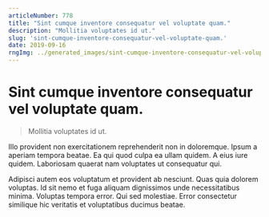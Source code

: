 ```yaml
---
articleNumber: 778
title: "Sint cumque inventore consequatur vel voluptate quam."
description: "Mollitia voluptates id ut."
slug: 'sint-cumque-inventore-consequatur-vel-voluptate-quam.'
date: 2019-09-16
rngImg: ../generated_images/sint-cumque-inventore-consequatur-vel-voluptate-quam..jpg
---
```


# Sint cumque inventore consequatur vel voluptate quam.

> Mollitia voluptates id ut.

Illo provident non exercitationem reprehenderit non in doloremque. Ipsum a aperiam tempora beatae. Ea qui quod culpa ea ullam quidem. A eius iure quidem. Laboriosam quaerat nam voluptates ut consequatur qui.
 Adipisci autem eos voluptatum et provident ab nesciunt. Quas quia dolorem voluptas. Id sit nemo et fuga aliquam dignissimos unde necessitatibus minima. Voluptas tempora error. Qui sed molestiae. Error consectetur similique hic veritatis et voluptatibus ducimus beatae.
